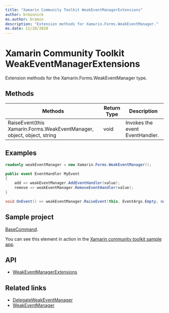 ```yaml
---
title: "Xamarin Community Toolkit WeakEventManagerExtensions"
author: brminnick
ms.author: bramin
description: "Extension methods for Xamarin.Forms.WeakEventManager."
ms.date: 11/20/2020
---
```


# Xamarin Community Toolkit WeakEventManagerExtensions

Extension methods for the Xamarin.Forms.WeakEventManager type.

## Methods

| Methods | Return Type | Description |
| -- | -- | -- |
| RaiseEvent(this Xamarin.Forms.WeakEventManager, object, object, string | void | Invokes the event EventHandler. |

## Examples

```csharp
readonly weakEventManager = new Xamarin.Forms.WeakEventManager();

public event EventHandler MyEvent
{
    add => weakEventManager.AddEventHandler(value);
    remove => weakEventManager.RemoveEventHandler(value);
}

void OnEvent() => weakEventManager.RaiseEvent(this, EventArgs.Empty, nameof(MyEvent));
```

## Sample project

[BaseCommand](https://github.com/xamarin/XamarinCommunityToolkit/blob/main/src/CommunityToolkit/Xamarin.CommunityToolkit.Sample/ObjectModel/BaseCommand.shared.cs).

You can see this element in action in the [Xamarin community toolkit sample app](https://github.com/xamarin/XamarinCommunityToolkit/tree/main/XamarinCommunityToolkitSample).

## API

- [WeakEventManagerExtensions](https://github.com/xamarin/XamarinCommunityToolkit/blob/main/src/CommunityToolkit/Xamarin.CommunityToolkit/Helpers/WeakEventManager.shared.cs)

## Related links

- [DelegateWeakEventManager](delegateweakeventmanager.md)
- [WeakEventManager<T>](weakeventmanagert.md)
